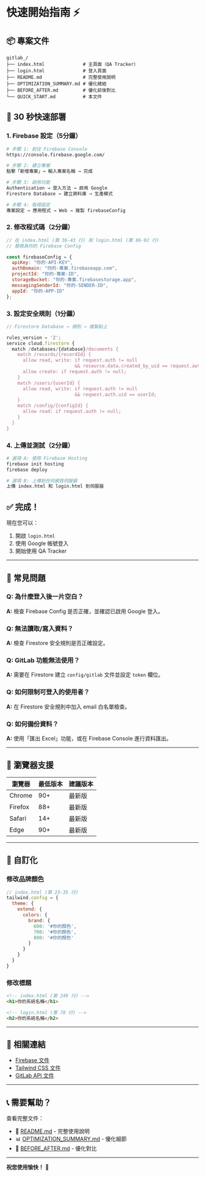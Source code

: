 # 快速開始指南 ⚡

## 📦 專案文件

```
gitlab_/
├── index.html              # 主頁面（QA Tracker）
├── login.html              # 登入頁面
├── README.md               # 完整使用說明
├── OPTIMIZATION_SUMMARY.md # 優化總結
├── BEFORE_AFTER.md         # 優化前後對比
└── QUICK_START.md          # 本文件
```

## 🚀 30 秒快速部署

### 1. Firebase 設定（5分鐘）

```bash
# 步驟 1: 前往 Firebase Console
https://console.firebase.google.com/

# 步驟 2: 建立專案
點擊「新增專案」→ 輸入專案名稱 → 完成

# 步驟 3: 啟用功能
Authentication → 登入方法 → 啟用 Google
Firestore Database → 建立資料庫 → 生產模式

# 步驟 4: 取得設定
專案設定 → 應用程式 → Web → 複製 firebaseConfig
```

### 2. 修改程式碼（2分鐘）

```javascript
// 在 index.html (第 36-43 行) 和 login.html (第 86-92 行)
// 替換為你的 Firebase Config

const firebaseConfig = {
  apiKey: "你的-API-KEY",
  authDomain: "你的-專案.firebaseapp.com",
  projectId: "你的-專案-ID",
  storageBucket: "你的-專案.firebasestorage.app",
  messagingSenderId: "你的-SENDER-ID",
  appId: "你的-APP-ID"
};
```

### 3. 設定安全規則（1分鐘）

```javascript
// Firestore Database → 規則 → 複製貼上

rules_version = '2';
service cloud.firestore {
  match /databases/{database}/documents {
    match /records/{recordId} {
      allow read, write: if request.auth != null 
                         && resource.data.created_by_uid == request.auth.uid;
      allow create: if request.auth != null;
    }
    match /users/{userId} {
      allow read, write: if request.auth != null 
                         && request.auth.uid == userId;
    }
    match /config/{configId} {
      allow read: if request.auth != null;
    }
  }
}
```

### 4. 上傳並測試（2分鐘）

```bash
# 選項 A: 使用 Firebase Hosting
firebase init hosting
firebase deploy

# 選項 B: 上傳到任何網頁伺服器
上傳 index.html 和 login.html 到伺服器
```

## ✅ 完成！

現在您可以：
1. 開啟 `login.html`
2. 使用 Google 帳號登入
3. 開始使用 QA Tracker

---

## 🎯 常見問題

### Q: 為什麼登入後一片空白？
**A:** 檢查 Firebase Config 是否正確，並確認已啟用 Google 登入。

### Q: 無法讀取/寫入資料？
**A:** 檢查 Firestore 安全規則是否正確設定。

### Q: GitLab 功能無法使用？
**A:** 需要在 Firestore 建立 `config/gitlab` 文件並設定 `token` 欄位。

### Q: 如何限制可登入的使用者？
**A:** 在 Firestore 安全規則中加入 email 白名單檢查。

### Q: 如何備份資料？
**A:** 使用「匯出 Excel」功能，或在 Firebase Console 進行資料匯出。

---

## 📱 瀏覽器支援

| 瀏覽器 | 最低版本 | 建議版本 |
|--------|----------|----------|
| Chrome | 90+ | 最新版 |
| Firefox | 88+ | 最新版 |
| Safari | 14+ | 最新版 |
| Edge | 90+ | 最新版 |

---

## 🎨 自訂化

### 修改品牌顏色

```javascript
// index.html (第 23-35 行)
tailwind.config = {
  theme: {
    extend: {
      colors: {
        brand: { 
          600: '#你的顏色', 
          700: '#你的顏色', 
          800: '#你的顏色' 
        }
      }
    }
  }
}
```

### 修改標題

```html
<!-- index.html (第 249 行) -->
<h1>你的系統名稱</h1>

<!-- login.html (第 78 行) -->
<h2>你的系統名稱</h2>
```

---

## 🔗 相關連結

- [Firebase 文件](https://firebase.google.com/docs)
- [Tailwind CSS 文件](https://tailwindcss.com/docs)
- [GitLab API 文件](https://docs.gitlab.com/ee/api/)

---

## 📞 需要幫助？

查看完整文件：
- 📖 [README.md](README.md) - 完整使用說明
- 📊 [OPTIMIZATION_SUMMARY.md](OPTIMIZATION_SUMMARY.md) - 優化細節
- 🎨 [BEFORE_AFTER.md](BEFORE_AFTER.md) - 優化對比

---

**祝您使用愉快！** 🎉


